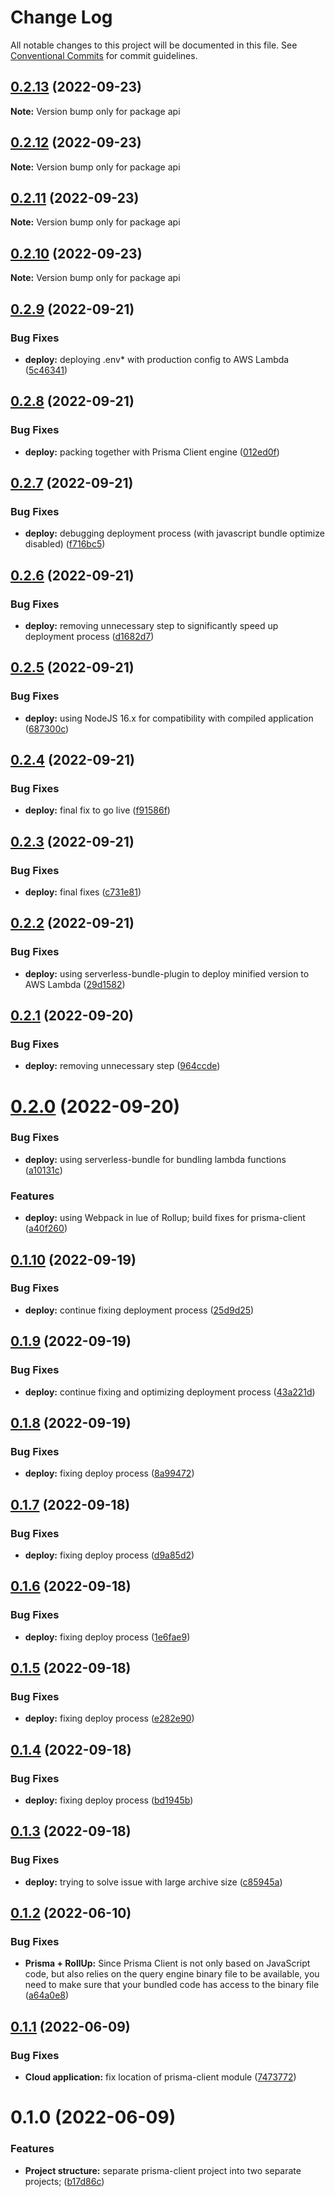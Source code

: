 # Change Log

All notable changes to this project will be documented in this file.
See [Conventional Commits](https://conventionalcommits.org) for commit guidelines.

## [0.2.13](https://github.com/artem-korolev/prismajs-mongodb-graphql-aws-lambda-starter-kit/compare/api@0.2.12...api@0.2.13) (2022-09-23)

**Note:** Version bump only for package api





## [0.2.12](https://github.com/artem-korolev/prismajs-mongodb-graphql-aws-lambda-starter-kit/compare/api@0.2.11...api@0.2.12) (2022-09-23)

**Note:** Version bump only for package api





## [0.2.11](https://github.com/artem-korolev/prismajs-mongodb-graphql-aws-lambda-starter-kit/compare/api@0.2.10...api@0.2.11) (2022-09-23)

**Note:** Version bump only for package api





## [0.2.10](https://github.com/artem-korolev/prismajs-mongodb-graphql-aws-lambda-starter-kit/compare/api@0.2.9...api@0.2.10) (2022-09-23)

**Note:** Version bump only for package api





## [0.2.9](https://github.com/artem-korolev/prismajs-mongodb-graphql-aws-lambda-starter-kit/compare/api@0.2.8...api@0.2.9) (2022-09-21)


### Bug Fixes

* **deploy:** deploying .env* with production config to AWS Lambda ([5c46341](https://github.com/artem-korolev/prismajs-mongodb-graphql-aws-lambda-starter-kit/commit/5c46341ea7f9f8686bcd297c1c6117b211a48586))





## [0.2.8](https://github.com/artem-korolev/prismajs-mongodb-graphql-aws-lambda-starter-kit/compare/api@0.2.7...api@0.2.8) (2022-09-21)


### Bug Fixes

* **deploy:** packing together with Prisma Client engine ([012ed0f](https://github.com/artem-korolev/prismajs-mongodb-graphql-aws-lambda-starter-kit/commit/012ed0f4207c448af62c41fb10487a72f3970269))





## [0.2.7](https://github.com/artem-korolev/prismajs-mongodb-graphql-aws-lambda-starter-kit/compare/api@0.2.6...api@0.2.7) (2022-09-21)


### Bug Fixes

* **deploy:** debugging deployment process (with javascript bundle optimize disabled) ([f716bc5](https://github.com/artem-korolev/prismajs-mongodb-graphql-aws-lambda-starter-kit/commit/f716bc537b88dc4b7fe0dbef45c9f79aff48a02c))





## [0.2.6](https://github.com/artem-korolev/prismajs-mongodb-graphql-aws-lambda-starter-kit/compare/api@0.2.5...api@0.2.6) (2022-09-21)


### Bug Fixes

* **deploy:** removing unnecessary step to significantly speed up deployment process ([d1682d7](https://github.com/artem-korolev/prismajs-mongodb-graphql-aws-lambda-starter-kit/commit/d1682d72d62514286c5fc4e0f9f7e21b74344e64))





## [0.2.5](https://github.com/artem-korolev/prismajs-mongodb-graphql-aws-lambda-starter-kit/compare/api@0.2.4...api@0.2.5) (2022-09-21)


### Bug Fixes

* **deploy:** using NodeJS 16.x for compatibility with compiled application ([687300c](https://github.com/artem-korolev/prismajs-mongodb-graphql-aws-lambda-starter-kit/commit/687300c25179b9dcfd5c299c88ff61d21b49269a))





## [0.2.4](https://github.com/artem-korolev/prismajs-mongodb-graphql-aws-lambda-starter-kit/compare/api@0.2.3...api@0.2.4) (2022-09-21)


### Bug Fixes

* **deploy:** final fix to go live ([f91586f](https://github.com/artem-korolev/prismajs-mongodb-graphql-aws-lambda-starter-kit/commit/f91586ffd319c00be6ff134feb387910d9eefa90))





## [0.2.3](https://github.com/artem-korolev/prismajs-mongodb-graphql-aws-lambda-starter-kit/compare/api@0.2.2...api@0.2.3) (2022-09-21)


### Bug Fixes

* **deploy:** final fixes ([c731e81](https://github.com/artem-korolev/prismajs-mongodb-graphql-aws-lambda-starter-kit/commit/c731e81c251c973ac5351bb61bad7f4062826972))





## [0.2.2](https://github.com/artem-korolev/prismajs-mongodb-graphql-aws-lambda-starter-kit/compare/api@0.2.1...api@0.2.2) (2022-09-21)


### Bug Fixes

* **deploy:** using serverless-bundle-plugin to deploy minified version to AWS Lambda ([29d1582](https://github.com/artem-korolev/prismajs-mongodb-graphql-aws-lambda-starter-kit/commit/29d1582c9a6988a38678d538e5a5b50c911903f3))





## [0.2.1](https://github.com/artem-korolev/prismajs-mongodb-graphql-aws-lambda-starter-kit/compare/api@0.2.0...api@0.2.1) (2022-09-20)


### Bug Fixes

* **deploy:** removing unnecessary step ([964ccde](https://github.com/artem-korolev/prismajs-mongodb-graphql-aws-lambda-starter-kit/commit/964ccde991ec8a82fadebb22ca8042eba0774718))





# [0.2.0](https://github.com/artem-korolev/prismajs-mongodb-graphql-aws-lambda-starter-kit/compare/api@0.1.10...api@0.2.0) (2022-09-20)


### Bug Fixes

* **deploy:** using serverless-bundle for bundling lambda functions ([a10131c](https://github.com/artem-korolev/prismajs-mongodb-graphql-aws-lambda-starter-kit/commit/a10131c70dfcc8e15b4d3b9e3b72efea00ea361f))


### Features

* **deploy:** using Webpack in lue of Rollup; build fixes for prisma-client ([a40f260](https://github.com/artem-korolev/prismajs-mongodb-graphql-aws-lambda-starter-kit/commit/a40f260e04d11cd9d9a7eb8b84504898552f42ce))





## [0.1.10](https://github.com/artem-korolev/prismajs-mongodb-graphql-aws-lambda-starter-kit/compare/api@0.1.9...api@0.1.10) (2022-09-19)


### Bug Fixes

* **deploy:** continue fixing deployment process ([25d9d25](https://github.com/artem-korolev/prismajs-mongodb-graphql-aws-lambda-starter-kit/commit/25d9d25a4f8bd1246cbd63726c94a52d4f326a42))





## [0.1.9](https://github.com/artem-korolev/prismajs-mongodb-graphql-aws-lambda-starter-kit/compare/api@0.1.8...api@0.1.9) (2022-09-19)


### Bug Fixes

* **deploy:** continue fixing and optimizing deployment process ([43a221d](https://github.com/artem-korolev/prismajs-mongodb-graphql-aws-lambda-starter-kit/commit/43a221d8001bf6787957696f60dc03c4178f1a6d))





## [0.1.8](https://github.com/artem-korolev/prismajs-mongodb-graphql-aws-lambda-starter-kit/compare/api@0.1.7...api@0.1.8) (2022-09-19)


### Bug Fixes

* **deploy:** fixing deploy process ([8a99472](https://github.com/artem-korolev/prismajs-mongodb-graphql-aws-lambda-starter-kit/commit/8a994720ce62988f68dca676892f573d144dd27e))





## [0.1.7](https://github.com/artem-korolev/prismajs-mongodb-graphql-aws-lambda-starter-kit/compare/api@0.1.6...api@0.1.7) (2022-09-18)


### Bug Fixes

* **deploy:** fixing deploy process ([d9a85d2](https://github.com/artem-korolev/prismajs-mongodb-graphql-aws-lambda-starter-kit/commit/d9a85d205fa661a5eaebc57072d36b07ce922a89))





## [0.1.6](https://github.com/artem-korolev/prismajs-mongodb-graphql-aws-lambda-starter-kit/compare/api@0.1.5...api@0.1.6) (2022-09-18)


### Bug Fixes

* **deploy:** fixing deploy process ([1e6fae9](https://github.com/artem-korolev/prismajs-mongodb-graphql-aws-lambda-starter-kit/commit/1e6fae943f524b333001bf8bd854b40df542b1d2))





## [0.1.5](https://github.com/artem-korolev/prismajs-mongodb-graphql-aws-lambda-starter-kit/compare/api@0.1.4...api@0.1.5) (2022-09-18)


### Bug Fixes

* **deploy:** fixing deploy process ([e282e90](https://github.com/artem-korolev/prismajs-mongodb-graphql-aws-lambda-starter-kit/commit/e282e90cdb50516538c44ab7260236cfc776289b))





## [0.1.4](https://github.com/artem-korolev/prismajs-mongodb-graphql-aws-lambda-starter-kit/compare/api@0.1.3...api@0.1.4) (2022-09-18)


### Bug Fixes

* **deploy:** fixing deploy process ([bd1945b](https://github.com/artem-korolev/prismajs-mongodb-graphql-aws-lambda-starter-kit/commit/bd1945b65ca8a78f6e6f9aead7a73ea839e7653f))





## [0.1.3](https://github.com/artem-korolev/prismajs-mongodb-graphql-aws-lambda-starter-kit/compare/api@0.1.2...api@0.1.3) (2022-09-18)


### Bug Fixes

* **deploy:** trying to solve issue with large archive size ([c85945a](https://github.com/artem-korolev/prismajs-mongodb-graphql-aws-lambda-starter-kit/commit/c85945acf86acd320a935a7112fbd1d8322879b4))





## [0.1.2](https://github.com/artem-korolev/prismajs-mongodb-graphql-aws-lambda-starter-kit/compare/api@0.1.1...api@0.1.2) (2022-06-10)


### Bug Fixes

* **Prisma + RollUp:** Since Prisma Client is not only based on JavaScript code, but also relies on the query engine binary file to be available, you need to make sure that your bundled code has access to the binary file ([a64a0e8](https://github.com/artem-korolev/prismajs-mongodb-graphql-aws-lambda-starter-kit/commit/a64a0e86caaba3fa54b49f45c7fa38bb609a4732))





## [0.1.1](https://github.com/artem-korolev/prismajs-mongodb-graphql-aws-lambda-starter-kit/compare/api@0.1.0...api@0.1.1) (2022-06-09)


### Bug Fixes

* **Cloud application:** fix location of prisma-client module ([7473772](https://github.com/artem-korolev/prismajs-mongodb-graphql-aws-lambda-starter-kit/commit/7473772a44aa9ebaae3b766767a71280c463f4e8))





# 0.1.0 (2022-06-09)


### Features

* **Project structure:** separate prisma-client project into two separate projects; ([b17d86c](https://github.com/artem-korolev/prismajs-mongodb-graphql-aws-lambda-starter-kit/commit/b17d86ca2da878abe891e3d05a72b8c4fdf736ed))
